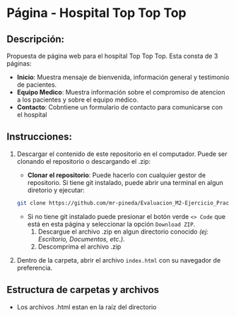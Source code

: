 # Página - Hospital Top Top Top

## Descripción:

Propuesta de página web para el hospital Top Top Top. Esta consta de 3 páginas:

- **Inicio**: Muestra mensaje de bienvenida, información general y testimonio de pacientes.
- **Equipo Medico**: Muestra información sobre el compromiso de atencion a los pacientes y sobre el equipo médico.
- **Contacto**: Cobntiene un formulario de contacto para comunicarse con el hospital

## Instrucciones:

1. Descargar el contenido de este repositorio en el computador. Puede ser clonando el repositorio o descargando el .zip:

   - **Clonar el repositorio**: Puede hacerlo con cualquier gestor de repositorio. Si tiene git instalado, puede abrir una terminal en algun diretorio y ejecutar:

   ```bash
   git clone https://github.com/mr-pineda/Evaluacion_M2-Ejercicio_Practico_1
   ```

   - Si no tiene git instalado puede presionar el botón verde `<> Code` que está en esta página y seleccionar la opción `Download ZIP`.
     1. Descargue el archivo .zip en algun directorio conocido _(ej: Escritorio, Documentos, etc.)_.
     2. Descomprima el archivo .zip

2. Dentro de la carpeta, abrir el archivo `index.html` con su navegador de preferencia.

## Estructura de carpetas y archivos

- Los archivos .html estan en la raíz del directorio
